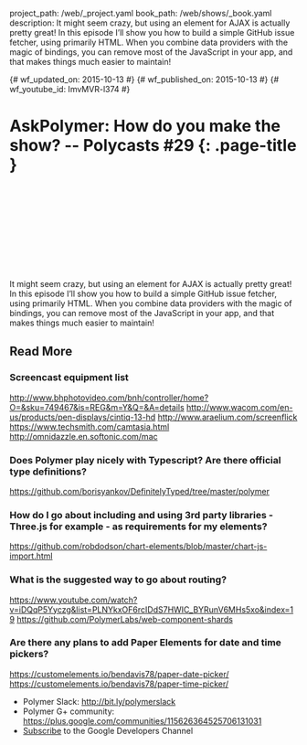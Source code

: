 project_path: /web/_project.yaml book_path: /web/shows/_book.yaml description: It might seem crazy, but using an element for AJAX is actually pretty great! In this episode I’ll show you how to build a simple GitHub issue fetcher, using primarily HTML. When you combine data providers with the magic of bindings, you can remove most of the JavaScript in your app, and that makes things much easier to maintain!

{# wf_updated_on: 2015-10-13 #} {# wf_published_on: 2015-10-13 #} {# wf_youtube_id: ImvMVR-l374 #}

# AskPolymer: How do you make the show? -- Polycasts #29 {: .page-title }

<div class="video-wrapper">
  <iframe class="devsite-embedded-youtube-video" data-video-id="ImvMVR-l374"
          data-autohide="1" data-showinfo="0" frameborder="0" allowfullscreen>
  </iframe>
</div>

It might seem crazy, but using an element for AJAX is actually pretty great! In this episode I’ll show you how to build a simple GitHub issue fetcher, using primarily HTML. When you combine data providers with the magic of bindings, you can remove most of the JavaScript in your app, and that makes things much easier to maintain!

## Read More

### Screencast equipment list

<http://www.bhphotovideo.com/bnh/controller/home?O=&sku=749467&is=REG&m=Y&Q=&A=details> <http://www.wacom.com/en-us/products/pen-displays/cintiq-13-hd> <http://www.araelium.com/screenflick> <https://www.techsmith.com/camtasia.html> <http://omnidazzle.en.softonic.com/mac>

### Does Polymer play nicely with Typescript? Are there official type definitions?

<https://github.com/borisyankov/DefinitelyTyped/tree/master/polymer>

### How do I go about including and using 3rd party libraries - Three.js for example - as requirements for my elements?

<https://github.com/robdodson/chart-elements/blob/master/chart-js-import.html>

### What is the suggested way to go about routing?

<https://www.youtube.com/watch?v=iDQqP5Yyczg&list=PLNYkxOF6rcIDdS7HWIC_BYRunV6MHs5xo&index=19> <https://github.com/PolymerLabs/web-component-shards>

### Are there any plans to add Paper Elements for date and time pickers?

<https://customelements.io/bendavis78/paper-date-picker/> <https://customelements.io/bendavis78/paper-time-picker/>

- Polymer Slack: <http://bit.ly/polymerslack>
- Polymer G+ community: <https://plus.google.com/communities/115626364525706131031>
- [Subscribe](https://goo.gl/LLLNvf) to the Google Developers Channel